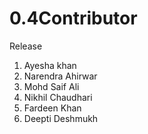 # 0.4Contributor
Release

1. Ayesha khan
2. Narendra Ahirwar
3. Mohd Saif Ali
4. Nikhil Chaudhari
5. Fardeen Khan
6. Deepti Deshmukh 

